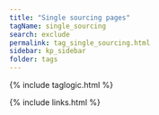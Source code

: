```yaml
---
title: "Single sourcing pages"
tagName: single_sourcing
search: exclude
permalink: tag_single_sourcing.html
sidebar: kp_sidebar
folder: tags
---
```

{% include taglogic.html %}

{% include links.html %}
